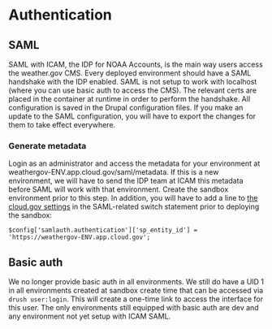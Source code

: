 # Authentication

## SAML

SAML with ICAM, the IDP for NOAA Accounts, is the main way users access the weather.gov CMS. Every deployed environment should have a SAML handshake with the IDP enabled. SAML is not setup to work with localhost (where you can use basic auth to access the CMS). The relevant certs are placed in the container at runtime in order to perform the handshake. All configuration is saved in the Drupal configuration files. If you make an update to the SAML configuration, you will have to export the changes for them to take effect everywhere.

### Generate metadata

Login as an administrator and access the metadata for your environment at weathergov-ENV.app.cloud.gov/saml/metadata. If this is a new environment, we will have to send the IDP team at ICAM this metadata before SAML will work with that environment. Create the sandbox environment prior to this step. In addition, you will have to add a line to [the cloud.gov settings](../../web/sites/default/settings.cloudgov.php) in the SAML-related switch statement prior to deploying the sandbox: 

```
$config['samlauth.authentication']['sp_entity_id'] = 'https://weathergov-ENV.app.cloud.gov';
```

## Basic auth

We no longer provide basic auth in all environments. We still do have a UID 1 in all environments created at sandbox create time that can be accessed via `drush user:login`. This will create a one-time link to access the interface for this user. The only environments still equipped with basic auth are dev and any environment not yet setup with ICAM SAML. 

